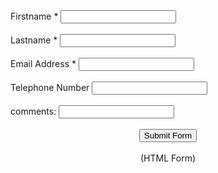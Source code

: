 <html>
    <head>
        <forms>
            <span>Firstname *</span>
            <input type="text">
            <br>
            <br>
            <span>Lastname *</span>
            <input type="text" placeholder>
        <br>
        <br>
        <span>Email Address *</span>
        <input type="text" placeholder>
        <br>
        <br>
        <span>Telephone Number</span>
        <input type="text" placeholder>
        <br>
        <br>
        <span>comments:</span>
        <input type="text" placeholder>
        <br>
        <br>
       <center> <span><button>Submit Form</button></span></center><br>
   <center>(HTML Form) </center>
</forms>
</body>
</html>
